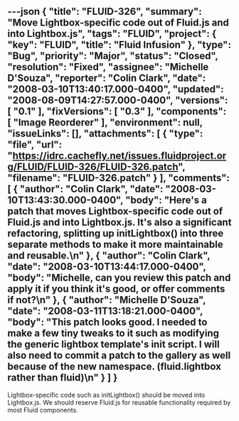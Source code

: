 ---json
{
  "title": "FLUID-326",
  "summary": "Move Lightbox-specific code out of Fluid.js and into Lightbox.js",
  "tags": "FLUID",
  "project": {
    "key": "FLUID",
    "title": "Fluid Infusion"
  },
  "type": "Bug",
  "priority": "Major",
  "status": "Closed",
  "resolution": "Fixed",
  "assignee": "Michelle D'Souza",
  "reporter": "Colin Clark",
  "date": "2008-03-10T13:40:17.000-0400",
  "updated": "2008-08-09T14:27:57.000-0400",
  "versions": [
    "0.1"
  ],
  "fixVersions": [
    "0.3"
  ],
  "components": [
    "Image Reorderer"
  ],
  "environment": null,
  "issueLinks": [],
  "attachments": [
    {
      "type": "file",
      "url": "https://idrc.cachefly.net/issues.fluidproject.org/FLUID/FLUID-326/FLUID-326.patch",
      "filename": "FLUID-326.patch"
    }
  ],
  "comments": [
    {
      "author": "Colin Clark",
      "date": "2008-03-10T13:43:30.000-0400",
      "body": "Here's a patch that moves Lightbox-specific code out of Fluid.js and into Lightbox.js. It's also a significant refactoring, splitting up initLightbox() into three separate methods to make it more maintainable and reusable.\n"
    },
    {
      "author": "Colin Clark",
      "date": "2008-03-10T13:44:17.000-0400",
      "body": "Michelle, can you review this patch and apply it if you think it's good, or offer comments if not?\n"
    },
    {
      "author": "Michelle D'Souza",
      "date": "2008-03-11T13:18:21.000-0400",
      "body": "This patch looks good. I needed to make a few tiny tweaks to it such as modifying the generic lightbox template's init script.  I will also need to commit a patch to the gallery as well because of the new namespace. (fluid.lightbox rather than fluid)\n"
    }
  ]
}
---
Lightbox-specific code such as initLightbox() should be moved into Lightbox.js. We should reserve Fluid.js for reusable functionality required by most Fluid components.

        